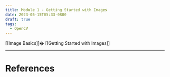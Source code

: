 ```yaml
---
title: Module 1 - Getting Started with Images
date: 2023-05-15T05:33-0800
draft: true
tags:
  - OpenCV
---
```


[[Image Basics]]�
[[Getting Started with Images]]

---
# References


